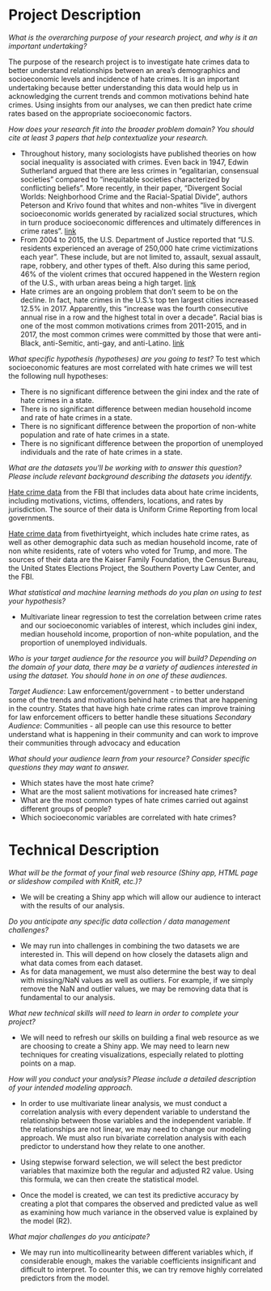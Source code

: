 # Project Description
*What is the overarching purpose of your research project, and why is it an important undertaking?*

The purpose of the research project is to investigate hate crimes data to better understand relationships between an area’s demographics and socioeconomic levels and incidence of hate crimes. It is an important undertaking because better understanding this data would help us in acknowledging the current trends and common motivations behind hate crimes. Using insights from our analyses, we can then predict hate crime rates based on the appropriate socioeconomic factors.

*How does your research fit into the broader problem domain? You should cite at least 3 papers that help contextualize your research.*

- Throughout history, many sociologists have published theories on how social inequality is associated with crimes. Even back in 1947, Edwin Sutherland argued that there are less crimes in “egalitarian, consensual societies” compared to “inequitable societies characterized by conflicting beliefs”. More recently, in their paper, “Divergent Social Worlds: Neighborhood Crime and the Racial-Spatial Divide”, authors Peterson and Krivo found that whites and non-whites “live in divergent socioeconomic worlds generated by racialized social structures, which in turn produce socioeconomic differences and ultimately differences in crime rates”.
[link](http://faculty.washington.edu/matsueda/Papers/Inequality.pdf)
- From 2004 to 2015, the U.S. Department of Justice reported that “U.S. residents experienced an average of 250,000 hate crime victimizations each year”. These include, but are not limited to, assault, sexual assault, rape, robbery, and other types of theft. Also during this same period, 46% of the violent crimes that occured happened in the Western region of the U.S., with urban areas being a high target.
[link](https://www.bjs.gov/content/pub/pdf/hcv0415.pdf)
- Hate crimes are an ongoing problem that don’t seem to be on the decline. In fact, hate crimes in the U.S.’s top ten largest cities increased 12.5% in 2017. Apparently, this “increase was the fourth consecutive annual rise in a row and the highest total in over a decade”. Racial bias is one of the most common motivations crimes from 2011-2015, and in 2017, the most common crimes were committed by those that were anti-Black, anti-Semitic, anti-gay, and anti-Latino.
[link](https://csbs.csusb.edu/sites/csusb_csbs/files/2018%20Hate%20Final%20Report%205-14.pdf)

*What specific hypothesis (hypotheses) are you going to test?*
To test which socioeconomic features are most correlated with hate crimes we will test the following null hypotheses:
- There is no significant difference between the gini index and the rate of hate crimes in a state.
- There is no significant difference between median household income and rate of hate crimes in a state.
- There is no significant difference between the proportion of non-white population and rate of hate crimes in a state.
- There is no significant difference between the proportion of unemployed individuals and the rate of hate crimes in a state.

*What are the datasets you'll be working with to answer this question? Please include relevant background describing the datasets you identify.*

[Hate crime data](https://ucr.fbi.gov/hate-crime/2016?fbclid=IwAR1XrwBRWJ40IyGjTS5iVbL6BGAhZEr3mCFthpispOog7p4zMfIGSL0jGy0) from the FBI that includes data about hate crime incidents, including motivations, victims, offenders, locations, and rates by jurisdiction. The source of their data is Uniform Crime Reporting from local governments.

[Hate crime data](https://github.com/fivethirtyeight/data/tree/master/hate-crimes?fbclid=IwAR0QCVEZ251T-gjpKoidETkvmS3ohND_Wk21TmlD_vg7mdNNgRXJLkwQRpY) from fivethirtyeight, which includes hate crime rates, as well as other demographic data such as median household income, rate of non white residents, rate of voters who voted for Trump, and more. The sources of their data are the Kaiser Family Foundation, the Census Bureau, the United States Elections Project, the Southern Poverty Law Center, and the FBI.

*What statistical and machine learning methods do you plan on using to test your hypothesis?*
- Multivariate linear regression to test the correlation between crime rates and our socioeconomic variables of interest, which includes gini index, median household income, proportion of non-white population, and the proportion of unemployed individuals.

*Who is your target audience for the resource you will build? Depending on the domain of your data, there may be a variety of audiences interested in using the dataset. You should hone in on one of these audiences.*

_Target Audience_: Law enforcement/government - to better understand some of the trends and motivations behind hate crimes that are happening in the country. States that have high hate crime rates can improve training for law enforcement officers to better handle these situations
_Secondary Audience_: Communities - all people can use this resource to better understand what is happening in their community and can work to improve their communities through advocacy and education

*What should your audience learn from your resource?
Consider specific questions they may want to answer.*
- Which states have the most hate crime?
- What are the most salient motivations for increased hate crimes?
- What are the most common types of hate crimes carried out against different groups of people?
- Which socioeconomic variables are correlated with hate crimes?

# Technical Description
*What will be the format of your final web resource (Shiny app, HTML page or slideshow compiled with KnitR, etc.)?*

- We will be creating a Shiny app which will allow our audience to interact with the results of our analysis.

*Do you anticipate any specific data collection / data management challenges?*
- We may run into challenges in combining the two datasets we are interested in. This will depend on how closely the datasets align and what data comes from each dataset.
- As for data management, we must also determine the best way to deal with missing/NaN values as well as outliers. For example, if we simply remove the NaN and outlier values, we may be removing data that is fundamental to our analysis.

*What new technical skills will need to learn in order to complete your project?*

- We will need to refresh our skills on building a final web resource as we are choosing to create a Shiny app. We may need to learn new techniques for creating visualizations, especially related to plotting points on a map.

*How will you conduct your analysis? Please include a detailed description of your intended modeling approach.*

- In order to use multivariate linear analysis, we must conduct a correlation analysis with every dependent variable to understand the relationship between those variables and the independent variable. If the relationships are not linear, we may need to change our modeling approach. We must also run bivariate correlation analysis with each predictor to understand how they relate to one another.

- Using stepwise forward selection, we will select the best predictor variables that maximize both the regular and adjusted R2 value. Using this formula, we can then create the statistical model.

- Once the model is created, we can test its predictive accuracy by creating a plot that compares the observed and predicted value as well as examining how much variance in the observed value is explained by the model (R2).

*What major challenges do you anticipate?*
- We may run into multicollinearity between different variables which, if considerable enough, makes the variable coefficients insignificant and difficult to interpret. To counter this, we can try remove highly correlated predictors from the model.
